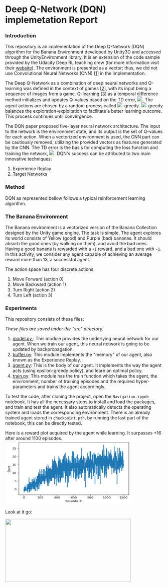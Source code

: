 # Deep Q-Network (DQN) implemetation Report

### Introduction
This repository is an implementation of the Deep Q-Network (DQN) algorithm for the Banana Environment developed by Unity3D and accessed through the UnityEnvironment library. It is an extension of the code sample provided by the Udacity Deep RL teaching crew (for more information visit their [website](https://www.udacity.com/course/deep-reinforcement-learning-nanodegree--nd893)). The environment is presented as a vector; thus, we did not use Convolutional Neural Networks (CNN) \[[1](http://yann.lecun.com/exdb/publis/pdf/lecun-99.pdf)\] in the implementation.

The Deep Q-Network as a combination of deep neural networks and Q-learning was defined in the context of games \[[2](https://arxiv.org/abs/1312.5602)\], with its input being a sequence of images from a game. Q-learning \[[3](https://link.springer.com/article/10.1007%2FBF00992698)\] as a temporal difference method initializes and updates Q-values based on the TD error, <img src="https://render.githubusercontent.com/render/math?math=Q(s,a) \leftarrow Q(s,a) %2B \alpha [R %2B \gamma \max Q(s',a') - Q(s,a)]">. The agent actions are chosen by a random process called <img src="https://render.githubusercontent.com/render/math?math=\epsilon">-greedy. <img src="https://render.githubusercontent.com/render/math?math=\epsilon">-greedy balances the exploration-exploitation to facilitate a better learning outcome. This process continues until convergence.

The DQN paper proposed five-layer neural network architecture. The input to the network is the environment state, and its output is the set of Q-values for each action. When a vectorized environment is used, the CNN part can be cautiously removed, utilizing the provided vectors as features generated by the CNN. The TD error is the basis for computing the loss function and training the network, <img src="https://render.githubusercontent.com/render/math?math=L(\theta) \leftarrow (r %2B \gamma \max Q(s', a':\theta^{-}) - Q(s,a:\theta))^2">. DQN's success can be attributed to two main innovative techniques:
1. Experience Replay
2. Target Networks

### Method
DQN as represented bellow follows a typical reinforcement learning algorithm.

### The Banana Environment
The Banana environment is a vectorized version of the Banana Collection designed by the Unity game engine. The task is simple. The agent explores its world consists of Yellow (good) and Purple (bad) bananas. It should absorb the good ones (by walking on them), and avoid the bad ones. Having a good banana is rewarded with a `+1` reward, and a bad one with `-1`. In this activity, we consider any agent capable of achieving an average reward more than 13, a successful agent.

The action space has four discrete actions:
1. Move Forward (action 0)
2. Move Backward (action 1)
3. Turn Right (action 2)
4. Turn Left (action 3)

### Experiments
This repository consists of these files:

*These files are saved under the "src" directory.*
1. <ins> model.py </ins>: This module provides the underlying neural network for our agent. When we train our agent, this neural network is going to be updated by backpropagation.
2. <ins>buffer.py</ins>: This module implements the "memory" of our agent, also known as the Experience Replay.
3. <ins>agent.py</ins>: This is the body of our agent. It implements the way the agent acts (using epsilon-greedy policy), and learn an optimal policy.
4. <ins>train.py</ins>: This module has the train function which takes the agent, the environment, number of training episodes and the required hyper-parameters and trains the agent accordingly.

To test the code, after cloning the project, open the `Navigation.ipynb` notebook. It has all the necessary steps to install and load the packages, and train and test the agent. It also automatically detects the operating system and loads the corresponding environment. There is an already trained agent stored in `checkpoint.pth`, by running the last part of the notebook, this can be directly tested.

Here is a reward plot acquired by the agent while learning. It surpasses +16 after around 1100 episodes.
<Img src="https://github.com/FredAmouzgar/DQN_PyTorch/raw/master/pics/DQN_reward_plot.png" width="400" height="200">

Look at it go:

<Img src="https://github.com/FredAmouzgar/DQN_PyTorch/raw/master/pics/BananaAgent.gif" width="400" height="200">